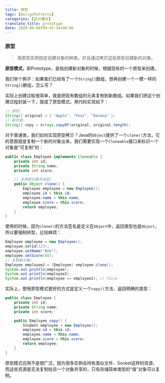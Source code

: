 ```yaml
---
title: 原型
tags: [DesignPatterns]
categories: [设计模式]
translate_title: prototype
date: 2020-06-08T09:43:14+08:00
---
```


### 原型

> 用原型实例指定创建对象的种类，并且通过拷贝这些原型创建新的对象。
>
> <!--more-->

**原型模式**，即Prototype，是指创建新对象的时候，根据现有的一个原型来创建。

我们举个例子：如果我们已经有了一个`String[]`数组，想再创建一个一模一样的`String[]`数组，怎么写？

实际上创建过程很简单，就是把现有数组的元素复制到新数组。如果我们把这个创建过程封装一下，就成了原型模式。用代码实现如下：

```java
// 原型:
String[] original = { "Apple", "Pear", "Banana" };
// 新对象:
String[] copy = Arrays.copyOf(original, original.length);
```

对于普通类，我们如何实现原型拷贝？Java的`Object`提供了一个`clone()`方法，它的意图就是复制一个新的对象出来，我们需要实现一个`Cloneable`接口来标识一个对象是“可复制”的：

```java
public class Employee implements Cloneable {
    private int id;
    private String name;
    private int score;

    // 复制新对象并返回:
    public Object clone() {
        Employee employee = new Employee();
        employee.id = this.id;
        employee.name = this.name;
        employee.score = this.score;
        return employee;
    }
}
```

使用的时候，因为`clone()`的方法签名是定义在`Object`中，返回类型也是`Object`，所以要强制转型，比较麻烦：

```java
Employee employee = new Employee();
employee.setId(123);
employee.setName("Bob");
employee.setScore(88);
// 复制新对象:
Employee employee2 = (Employee) employee.clone();
System.out.println(employee);
System.out.println(employee2);
System.out.println(employee == employee2); // false
```

实际上，使用原型模式更好的方式是定义一个`copy()`方法，返回明确的类型：

```java
public class Employee {
    private int id;
    private String name;
    private int score;

    public Employee copy() {
        Student employee = new Employee();
        employee.id = this.id;
        employee.name = this.name;
        employee.score = this.score;
        return employee;
    }
}
```

原型模式应用不是很广泛，因为很多实例会持有类似文件、Socket这样的资源，而这些资源是无法复制给另一个对象共享的，只有存储简单类型的“值”对象可以复制。
